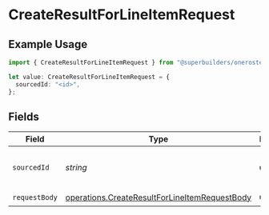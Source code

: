 # CreateResultForLineItemRequest

## Example Usage

```typescript
import { CreateResultForLineItemRequest } from "@superbuilders/oneroster/models/operations";

let value: CreateResultForLineItemRequest = {
  sourcedId: "<id>",
};
```

## Fields

| Field                                                                                                          | Type                                                                                                           | Required                                                                                                       | Description                                                                                                    |
| -------------------------------------------------------------------------------------------------------------- | -------------------------------------------------------------------------------------------------------------- | -------------------------------------------------------------------------------------------------------------- | -------------------------------------------------------------------------------------------------------------- |
| `sourcedId`                                                                                                    | *string*                                                                                                       | :heavy_check_mark:                                                                                             | The sourcedId of the line item                                                                                 |
| `requestBody`                                                                                                  | [operations.CreateResultForLineItemRequestBody](../../models/operations/createresultforlineitemrequestbody.md) | :heavy_check_mark:                                                                                             | N/A                                                                                                            |